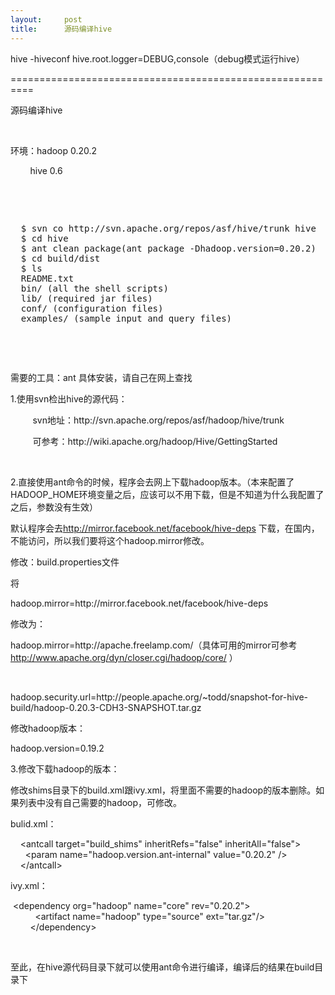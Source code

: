 ```yaml
---
layout:     post
title:      源码编译hive
---
```

<div id="article_content" class="article_content clearfix csdn-tracking-statistics" data-pid="blog" data-mod="popu_307" data-dsm="post">
								            <link rel="stylesheet" href="https://csdnimg.cn/release/phoenix/template/css/ck_htmledit_views-f76675cdea.css">
						<div class="htmledit_views" id="content_views">
                <p>hive -hiveconf hive.root.logger=DEBUG,console（debug模式运行hive）</p>
<p>==========================================================</p>
<p>源码编译hive</p>
<p> </p>
<p>环境：hadoop 0.20.2</p>
<p>        hive 0.6</p>
<p> </p>
<p> </p>
<pre>  $ svn co http://svn.apache.org/repos/asf/hive/trunk hive
  $ cd hive
  $ ant clean package(ant package -Dhadoop.version=0.20.2)
  $ cd build/dist
  $ ls
  README.txt
  bin/ (all the shell scripts)
  lib/ (required jar files)
  conf/ (configuration files)
  examples/ (sample input and query files)</pre>
<p> </p>
<p> </p>
<p>需要的工具：ant 具体安装，请自己在网上查找</p>
<p>1.使用svn检出hive的源代码：</p>
<p>         svn地址：http://svn.apache.org/repos/asf/hadoop/hive/trunk</p>
<p>         可参考：http://wiki.apache.org/hadoop/Hive/GettingStarted</p>
<p> </p>
<p>2.直接使用ant命令的时候，程序会去网上下载hadoop版本。（本来配置了HADOOP_HOME环境变量之后，应该可以不用下载，但是不知道为什么我配置了之后，参数没有生效）</p>
<p>默认程序会去<a href="http://mirror.facebook.net/facebook/hive-deps" rel="nofollow">http://mirror.facebook.net/facebook/hive-deps</a>
下载，在国内，不能访问，所以我们要将这个hadoop.mirror修改。</p>
<p>修改：build.properties文件</p>
<p>将</p>
<p>hadoop.mirror=http://mirror.facebook.net/facebook/hive-deps</p>
<p>修改为：</p>
<p>hadoop.mirror=http://apache.freelamp.com/（具体可用的mirror可参考<a href="http://www.apache.org/dyn/closer.cgi/hadoop/core/" rel="nofollow">http://www.apache.org/dyn/closer.cgi/hadoop/core/</a>
）</p>
<p> </p>
<p>hadoop.security.url=http://people.apache.org/~todd/snapshot-for-hive-build/hadoop-0.20.3-CDH3-SNAPSHOT.tar.gz</p>
<p>修改hadoop版本：</p>
<p>hadoop.version=0.19.2</p>
<p>3.修改下载hadoop的版本：</p>
<p>修改shims目录下的build.xml跟ivy.xml，将里面不需要的hadoop的版本删除。如果列表中没有自己需要的hadoop，可修改。</p>
<p>bulid.xml：</p>
<p>    &lt;antcall target="build_shims" inheritRefs="false" inheritAll="false"&gt;<br>
      &lt;param name="hadoop.version.ant-internal" value="0.20.2" /&gt;<br>
    &lt;/antcall&gt;</p>
<p>ivy.xml：</p>
<p> &lt;dependency org="hadoop" name="core" rev="0.20.2"&gt;<br>
          &lt;artifact name="hadoop" type="source" ext="tar.gz"/&gt;<br>
        &lt;/dependency&gt;</p>
<p> </p>
<p>至此，在hive源代码目录下就可以使用ant命令进行编译，编译后的结果在build目录下</p>            </div>
                </div>
